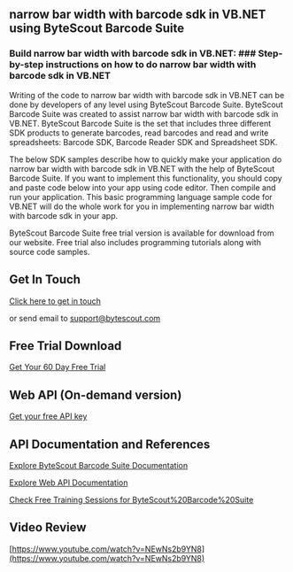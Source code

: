 ## narrow bar width with barcode sdk in VB.NET using ByteScout Barcode Suite

### Build narrow bar width with barcode sdk in VB.NET: ### Step-by-step instructions on how to do narrow bar width with barcode sdk in VB.NET

Writing of the code to narrow bar width with barcode sdk in VB.NET can be done by developers of any level using ByteScout Barcode Suite. ByteScout Barcode Suite was created to assist narrow bar width with barcode sdk in VB.NET. ByteScout Barcode Suite is the set that includes three different SDK products to generate barcodes, read barcodes and read and write spreadsheets: Barcode SDK, Barcode Reader SDK and Spreadsheet SDK.

The below SDK samples describe how to quickly make your application do narrow bar width with barcode sdk in VB.NET with the help of ByteScout Barcode Suite. If you want to implement this functionality, you should copy and paste code below into your app using code editor. Then compile and run your application. This basic programming language sample code for VB.NET will do the whole work for you in implementing narrow bar width with barcode sdk in your app.

ByteScout Barcode Suite free trial version is available for download from our website. Free trial also includes programming tutorials along with source code samples.

## Get In Touch

[Click here to get in touch](https://bytescout.zendesk.com/hc/en-us/requests/new?subject=ByteScout%20Barcode%20Suite%20Question)

or send email to [support@bytescout.com](mailto:support@bytescout.com?subject=ByteScout%20Barcode%20Suite%20Question) 

## Free Trial Download

[Get Your 60 Day Free Trial](https://bytescout.com/download/web-installer?utm_source=github-readme)

## Web API (On-demand version)

[Get your free API key](https://pdf.co/documentation/api?utm_source=github-readme)

## API Documentation and References

[Explore ByteScout Barcode Suite Documentation](https://bytescout.com/documentation/index.html?utm_source=github-readme)

[Explore Web API Documentation](https://pdf.co/documentation/api?utm_source=github-readme)

[Check Free Training Sessions for ByteScout%20Barcode%20Suite](https://academy.bytescout.com/)

## Video Review

[https://www.youtube.com/watch?v=NEwNs2b9YN8](https://www.youtube.com/watch?v=NEwNs2b9YN8)